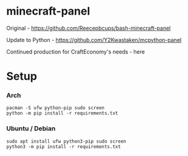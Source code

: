 # minecraft-panel

Original - https://github.com/Reecepbcups/bash-minecraft-panel

Update to Python - https://github.com/Y2Kwastaken/mcpython-panel

Continued production for CraftEconomy's needs - here

# Setup
### Arch
```
pacman -S ufw python-pip sudo screen
python -m pip install -r requirements.txt
```

### Ubuntu / Debian
```
sudo apt install ufw python3-pip sudo screen
python3 -m pip install -r requirements.txt
```
